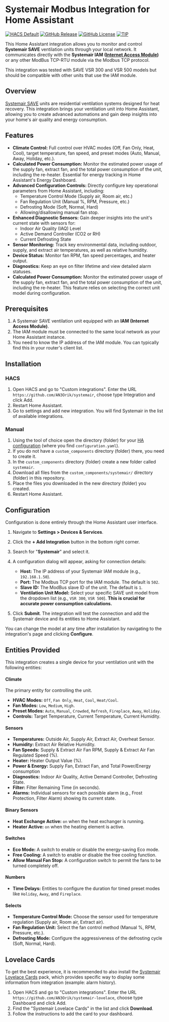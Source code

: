 # Systemair Modbus Integration for Home Assistant

[![HACS Default](https://img.shields.io/badge/HACS-Default-blue.svg?style=for-the-badge)](https://github.com/hacs/integration)
[![GitHub Release](https://img.shields.io/github/v/release/AN3Orik/systemair?style=for-the-badge)](https://github.com/AN3Orik/systemair/releases)
[![GitHub License](https://img.shields.io/github/license/AN3Orik/systemair?style=for-the-badge)](https://github.com/AN3Orik/systemair/blob/main/LICENSE)
[![TIP](https://img.shields.io/badge/buy%20me%20a%20coffee-donate-yellow.svg?style=for-the-badge)](https://dalink.to/an3orik)

This Home Assistant integration allows you to monitor and control **Systemair SAVE** ventilation units through your local network. It communicates directly with the **Systemair IAM ([Internet Access Module](https://www.systemair.com/en-gb/p/internet-access-module-iam-110534))** or any other ModBus TCP-RTU module via the Modbus TCP protocol.

This integration was tested with SAVE VSR 300 and VSR 500 models but should be compatible with other units that use the IAM module.

## Overview

[Systemair SAVE](https://www.systemair.com/en-gb/products/residential-ventilation-systems/air-handling-units/save) units are residential ventilation systems designed for heat recovery. This integration brings your ventilation unit into Home Assistant, allowing you to create advanced automations and gain deep insights into your home's air quality and energy consumption.

## Features

*   **Climate Control:** Full control over HVAC modes (Off, Fan Only, Heat, Cool), target temperature, fan speed, and preset modes (Auto, Manual, Away, Holiday, etc.).
*   **Calculated Power Consumption:** Monitor the estimated power usage of the supply fan, extract fan, and the total power consumption of the unit, including the re-heater. Essential for energy tracking in Home Assistant's Energy Dashboard.
*   **Advanced Configuration Controls:** Directly configure key operational parameters from Home Assistant, including:
    *   Temperature Control Mode (Supply air, Room air, etc.)
    *   Fan Regulation Unit (Manual %, RPM, Pressure, etc.)
    *   Defrosting Mode (Soft, Normal, Hard)
    *   Allowing/disallowing manual fan stop.
*   **Enhanced Diagnostic Sensors:** Gain deeper insights into the unit's current state with sensors for:
    *   Indoor Air Quality (IAQ) Level
    *   Active Demand Controller (CO2 or RH)
    *   Current Defrosting State
*   **Sensor Monitoring:** Track key environmental data, including outdoor, supply, and extract air temperatures, as well as relative humidity.
*   **Device Status:** Monitor fan RPM, fan speed percentages, and heater output.
*   **Diagnostics:** Keep an eye on filter lifetime and view detailed alarm statuses.
*   **Calculated Power Consumption:** Monitor the estimated power usage of the supply fan, extract fan, and the total power consumption of the unit, including the re-heater. This feature relies on selecting the correct unit model during configuration. 

## Prerequisites

1.  A Systemair SAVE ventilation unit equipped with an **IAM (Internet Access Module)**.
2.  The IAM module must be connected to the same local network as your Home Assistant instance.
3.  You need to know the IP address of the IAM module. You can typically find this in your router's client list.

## Installation

### HACS

1.  Open HACS and go to "Custom integrations". Enter the URL `https://github.com/AN3Orik/systemair`, choose type Integration and click Add.
2.  Restart Home Assistant.
3.  Go to settings and add new integration. You will find Systemair in the list of available integrations.

### Manual

1.  Using the tool of choice open the directory (folder) for your [HA configuration](https://www.home-assistant.io/docs/configuration/) (where you find `configuration.yaml`).
2.  If you do not have a `custom_components` directory (folder) there, you need to create it.
3.  In the `custom_components` directory (folder) create a new folder called `systemair`.
4.  Download all files from the `custom_components/systemair/` directory (folder) in this repository.
5.  Place the files you downloaded in the new directory (folder) you created.
6.  Restart Home Assistant.

## Configuration

Configuration is done entirely through the Home Assistant user interface.

1.  Navigate to **Settings > Devices & Services**.
2.  Click the **+ Add Integration** button in the bottom right corner.
3.  Search for "**Systemair**" and select it.
4.  A configuration dialog will appear, asking for connection details:

    *   **Host:** The IP address of your Systemair IAM module (e.g., `192.168.1.50`).
    *   **Port:** The Modbus TCP port for the IAM module. The default is `502`.
    *   **Slave ID:** The ModBus slave ID of the unit. The default is `1`.
    *   **Ventilation Unit Model:** Select your specific SAVE unit model from the dropdown list (e.g., `VSR 300`, `VSR 500`). **This is crucial for accurate power consumption calculations.**

5.  Click **Submit**. The integration will test the connection and add the Systemair device and its entities to Home Assistant.

You can change the model at any time after installation by navigating to the integration's page and clicking **Configure**.

## Entities Provided

This integration creates a single device for your ventilation unit with the following entities:

#### Climate

The primary entity for controlling the unit.

*   **HVAC Modes:** `Off`, `Fan Only`, `Heat`, `Cool`, `Heat/Cool`.
*   **Fan Modes:** `Low`, `Medium`, `High`.
*   **Preset Modes:** `Auto`, `Manual`, `Crowded`, `Refresh`, `Fireplace`, `Away`, `Holiday`.
*   **Controls:** Target Temperature, Current Temperature, Current Humidity.

#### Sensors

*   **Temperatures:** Outside Air, Supply Air, Extract Air, Overheat Sensor.
*   **Humidity:** Extract Air Relative Humidity.
*   **Fan Speeds:** Supply & Extract Air Fan RPM, Supply & Extract Air Fan Regulated Speed (%).
*   **Heater:** Heater Output Value (%).
*   **Power & Energy:** Supply Fan, Extract Fan, and Total Power/Energy consumption
*   **Diagnostics:** Indoor Air Quality, Active Demand Controller, Defrosting State.
*   **Filter:** Filter Remaining Time (in seconds).
*   **Alarms:** Individual sensors for each possible alarm (e.g., Frost Protection, Filter Alarm) showing its current state.

#### Binary Sensors

*   **Heat Exchange Active:** `on` when the heat exchanger is running.
*   **Heater Active:** `on` when the heating element is active.

#### Switches

*   **Eco Mode:** A switch to enable or disable the energy-saving Eco mode.
*   **Free Cooling:** A switch to enable or disable the free cooling function.
*   **Allow Manual Fan Stop:** A configuration switch to permit the fans to be turned completely off.

#### Numbers

*   **Time Delays:** Entities to configure the duration for timed preset modes like `Holiday`, `Away`, and `Fireplace`.

#### Selects

*   **Temperature Control Mode:** Choose the sensor used for temperature regulation (Supply air, Room air, Extract air).
*   **Fan Regulation Unit:** Select the fan control method (Manual %, RPM, Pressure, etc.).
*   **Defrosting Mode:** Configure the aggressiveness of the defrosting cycle (Soft, Normal, Hard).

## Lovelace Cards

To get the best experience, it is recommended to also install the [Systemair Lovelace Cards](https://github.com/AN3Orik/systemair-lovelace) pack, which provides specific way to display some information from integration (example: alarm history).

1.  Open HACS and go to "Custom integrations". Enter the URL `https://github.com/AN3Orik/systemair-lovelace`, choose type Dashboard and click Add.
2.  Find the "Systemair Lovelace Cards" in the list and click **Download**.
3.  Follow the instructions to add the card to your dashboard.
